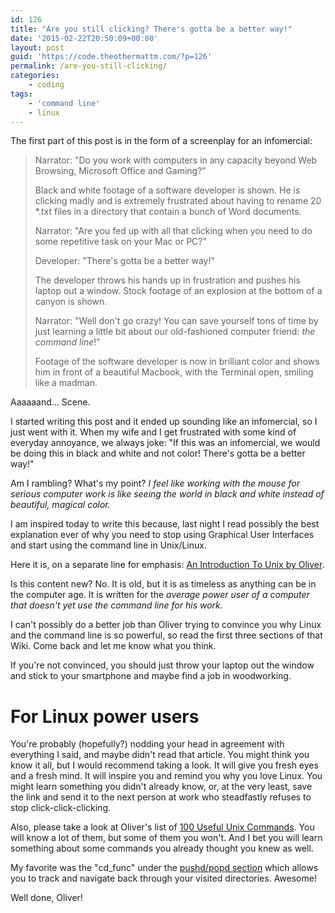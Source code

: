 ```yaml
---
id: 126
title: "Are you still clicking? There's gotta be a better way!"
date: '2015-02-22T20:50:09+00:00'
layout: post
guid: 'https://code.theothermattm.com/?p=126'
permalink: /are-you-still-clicking/
categories:
    - coding
tags:
    - 'command line'
    - linux
---
```


The first part of this post is in the form of a screenplay for an infomercial:

> Narrator: "Do you work with computers in any capacity beyond Web Browsing, Microsoft Office and Gaming?"
> 
> Black and white footage of a software developer is shown.  He is clicking madly and is extremely frustrated about having to rename 20 *.txt files in a directory that contain a bunch of Word documents. 
> 
> Narrator: "Are you fed up with all that clicking when you need to do some repetitive task on your Mac or PC?"
> 
> Developer: "There's gotta be a better way!"
> 
> The developer throws his hands up in frustration and pushes his laptop out a window.  Stock footage of an explosion at the bottom of a canyon is shown.
> 
> Narrator: "Well don't go crazy!  You can save yourself tons of time by just learning a little bit about our old-fashioned computer friend: *the command line*!"
> 
> Footage of the software developer is now in brilliant color and shows him in front of a beautiful Macbook, with the Terminal open, smiling like a madman.

Aaaaaand... Scene.

I started writing this post and it ended up sounding like an infomercial, so I just went with it.  When my wife and I get frustrated with some kind of everyday annoyance, we always joke: "If this was an infomercial, we would be doing this in black and white and not color!  There's gotta be a better way!"  

Am I rambling?  What's my point?  *I feel like working with the mouse for serious computer work is like seeing the world in black and white instead of beautiful, magical color.*

I am inspired today to write this because, last night I read possibly the best explanation ever of why you need to stop using Graphical User Interfaces and start using the command line in Unix/Linux.  

Here it is, on a separate line for emphasis:
[An Introduction To Unix by Oliver](http://www.oliverelliott.org/article/computing/tut_unix/#Introduction).  

Is this content new? No. It is old, but it is as timeless as anything can be in the computer age.  It is written for the *average power user of a computer that doesn't yet use the command line for his work.*  

I can't possibly do a better job than Oliver trying to convince you why Linux and the command line is so powerful, so read the first three sections of that Wiki.  Come back and let me know what you think.

If you're not convinced, you should just throw your laptop out the window and stick to your smartphone and maybe find a job in woodworking.

# For Linux power users

You're probably (hopefully?) nodding your head in agreement with everything I said, and maybe didn't read that article.  You might think you know it all, but I would recommend taking a look.  It will give you fresh eyes and a fresh mind.  It will inspire you and remind you why you love Linux. You might learn something you didn't already know, or, at the very least, save the link and send it to the next person at work who steadfastly refuses to stop click-click-clicking.

Also, please take a look at Oliver's list of [100 Useful Unix Commands](http://www.oliverelliott.org/article/computing/ref_unix/).  You will know a lot of them, but some of them you won't.  And I bet you will learn something about some commands you already thought you knew as well.  

My favorite was the "cd_func" under the [pushd/popd section](http://www.oliverelliott.org/article/computing/ref_unix/#pushdpopd) which allows you to track and navigate back through your visited directories.  Awesome!

Well done, Oliver!
